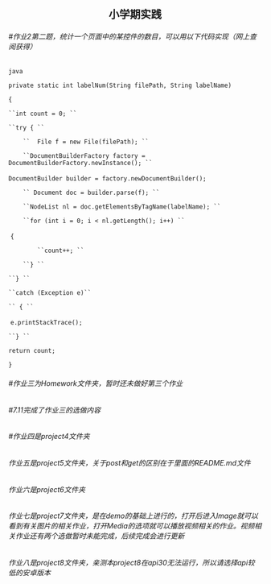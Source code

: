 ## <center>小学期实践 </center>

###### #作业2第二题，统计一个页面中的某控件的数目，可以用以下代码实现（网上查阅获得）

 ``java ``

 ``private static int labelNum(String filePath, String labelName) ``

 ``{ ``

 	``int count = 0; ``

 	``try { ``

 		``	File f = new File(filePath); ``

 		``DocumentBuilderFactory factory = DocumentBuilderFactory.newInstance(); ``

​	 	``DocumentBuilder builder = factory.newDocumentBuilder();``

 		`` Document doc = builder.parse(f); `` 

 		``NodeList nl = doc.getElementsByTagName(labelName); ``

 		``for (int i = 0; i < nl.getLength(); i++) ``

​	 	``{ ``

 			``count++; ``

 		``} ``

 	``} ``

 	``catch (Exception e)``

 	`` { `` 

​		 ``e.printStackTrace(); `` 

 	``} `` 

 ``return count; ``

 ``} ``

###### #作业三为Homework文件夹，暂时还未做好第三个作业

###### #7.11完成了作业三的选做内容

###### #作业四是project4文件夹

###### 作业五是project5文件夹，关于post和get的区别在于里面的README.md文件

###### 作业六是project6文件夹

###### 作业七是project7文件夹，是在demo的基础上进行的，打开后进入Image就可以看到有关图片的相关作业，打开Media的选项就可以播放视频相关的作业。视频相关作业还有两个选做暂时未能完成，后续完成会进行更新

###### 作业八是project8文件夹，亲测本project8在api30无法运行，所以请选择api较低的安卓版本